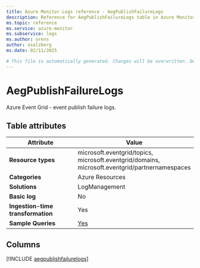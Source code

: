 ```yaml
---
title: Azure Monitor Logs reference - AegPublishFailureLogs
description: Reference for AegPublishFailureLogs table in Azure Monitor Logs.
ms.topic: reference
ms.service: azure-monitor
ms.subservice: logs
ms.author: orens
author: osalzberg
ms.date: 02/11/2025

# This file is automatically generated. Changes will be overwritten. Do not change this file directly.
---
```


# AegPublishFailureLogs

Azure Event Grid - event publish failure logs.


## Table attributes

|Attribute|Value|
|---|---|
|**Resource types**|microsoft.eventgrid/topics,<br>microsoft.eventgrid/domains,<br>microsoft.eventgrid/partnernamespaces|
|**Categories**|Azure Resources|
|**Solutions**| LogManagement|
|**Basic log**|No|
|**Ingestion-time transformation**|Yes|
|**Sample Queries**|[Yes](/azure/azure-monitor/reference/queries/aegpublishfailurelogs)|



## Columns
  
[!INCLUDE [aegpublishfailurelogs](~/reusable-content/ce-skilling/azure/includes/azure-monitor/reference/tables/aegpublishfailurelogs-include.md)]
